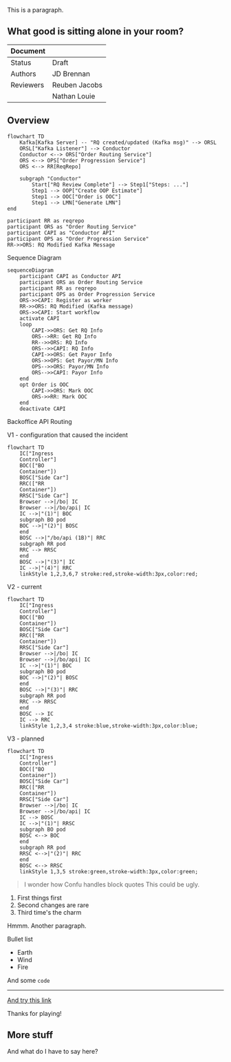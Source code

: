 <!-- Space: ~6357f924b7b39379d71f6b22 -->
<!-- Title: JD's Playground -->

This is a paragraph.

## What good is sitting alone in your room?

| Document        |               |
| --------------- | ------------- |
| Status          | Draft         |
| Authors         | JD Brennan    |
| Reviewers       | Reuben Jacobs |
|                 | Nathan Louie  |

## Overview

```mermaid
flowchart TD
    Kafka[Kafka Server] -- "RQ created/updated (Kafka msg)" --> ORSL
    ORSL["Kafka Listener"] --> Conductor
    Conductor <--> ORS["Order Routing Service"]
    ORS <--> OPS["Order Progression Service"]
    ORS <--> RR[ReqRepo]
    
    subgraph "Conductor"
        Start["RQ Review Complete"] --> Step1["Steps: ..."]
	    Step1 --> OOP["Create OOP Estimate"]
        Step1 --> OOC["Order is OOC"]
        Step1 --> LMN["Generate LMN"]
end
```
    participant RR as reqrepo
    participant ORS as "Order Routing Service"
    participant CAPI as "Conductor API"
    participant OPS as "Order Progression Service"
    RR->>ORS: RQ Modified Kafka Message

Sequence Diagram

```mermaid
sequenceDiagram
    participant CAPI as Conductor API
    participant ORS as Order Routing Service
    participant RR as reqrepo
    participant OPS as Order Progression Service
    ORS->>CAPI: Register as worker
    RR->>ORS: RQ Modified (Kafka message)
    ORS->>CAPI: Start workflow
    activate CAPI
    loop
        CAPI->>ORS: Get RQ Info
        ORS-->RR: Get RQ Info
        RR-->>ORS: RQ Info
        ORS-->>CAPI: RQ Info
        CAPI->>ORS: Get Payor Info
        ORS->>OPS: Get Payor/MN Info
        OPS-->>ORS: Payor/MN Info
        ORS-->>CAPI: Payor Info
    end
    opt Order is OOC
        CAPI->>ORS: Mark OOC
        ORS->>RR: Mark OOC
    end
    deactivate CAPI

```

Backoffice API Routing

V1 - configuration that caused the incident

```mermaid
flowchart TD
    IC["Ingress
    Controller"]
    BOC(["BO
    Container"])
    BOSC["Side Car"]
    RRC(["RR
    Container"])
    RRSC["Side Car"]
    Browser -->|/bo| IC
    Browser -->|/bo/api| IC
    IC -->|"(1)"| BOC
    subgraph BO pod
    BOC -->|"(2)"| BOSC
    end
    BOSC -->|"/bo/api (1B)"| RRC
    subgraph RR pod
    RRC --> RRSC
    end
    BOSC -->|"(3)"| IC
    IC -->|"(4)"| RRC
    linkStyle 1,2,3,6,7 stroke:red,stroke-width:3px,color:red;

```

V2 - current

```mermaid
flowchart TD
    IC["Ingress
    Controller"]
    BOC(["BO
    Container"])
    BOSC["Side Car"]
    RRC(["RR
    Container"])
    RRSC["Side Car"]
    Browser -->|/bo| IC
    Browser -->|/bo/api| IC
    IC -->|"(1)"| BOC
    subgraph BO pod
    BOC -->|"(2)"| BOSC
    end
    BOSC -->|"(3)"| RRC
    subgraph RR pod
    RRC --> RRSC
    end
    BOSC --> IC
    IC --> RRC
    linkStyle 1,2,3,4 stroke:blue,stroke-width:3px,color:blue;

```

V3 - planned

```mermaid
flowchart TD
    IC["Ingress
    Controller"]
    BOC(["BO
    Container"])
    BOSC["Side Car"]
    RRC(["RR
    Container"])
    RRSC["Side Car"]
    Browser -->|/bo| IC
    Browser -->|/bo/api| IC
    IC --> BOSC
    IC -->|"(1)"| RRSC
    subgraph BO pod
    BOSC <--> BOC
    end
    subgraph RR pod
    RRSC <-->|"(2)"| RRC
    end
    BOSC <--> RRSC
    linkStyle 1,3,5 stroke:green,stroke-width:3px,color:green;

```

> I wonder how Confu handles block quotes This could be ugly.

1. First things first
2. Second changes are rare
3. Third time's the charm

<p>Hmmm. <ac:inline-comment-marker ac:ref="21eaddf5-d89b-4450-9eda-7486be4e42a7">Another paragraph</ac:inline-comment-marker>.</p>


Bullet list

 - Earth
 - Wind
 - Fire

And some `code`

---

[And try this link](https://example.com)

Thanks for playing!

## More stuff

And what do I have to say here?

